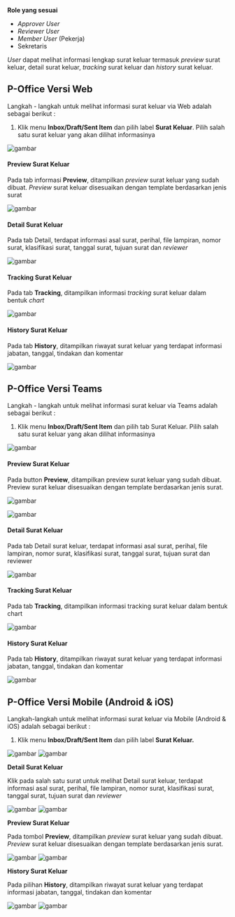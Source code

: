 **Role yang sesuai**

- *Approver User*
- *Reviewer User*
- *Member User* (Pekerja)
- Sekretaris

*User* dapat melihat informasi lengkap surat keluar termasuk *preview* surat keluar, detail surat keluar, *tracking* surat keluar dan *history* surat keluar.

## **P-Office Versi Web**

Langkah - langkah untuk melihat informasi surat keluar via Web adalah sebagai berikut :

1. Klik menu **Inbox/Draft/Sent Item** dan pilih label **Surat Keluar**. Pilih salah satu surat keluar yang akan dilihat informasinya

![gambar](SuratKeluar/SK_Web/02SK30.png)

#### Preview Surat Keluar

Pada tab informasi **Preview**, ditampilkan *preview* surat keluar yang sudah dibuat. *Preview* surat keluar disesuaikan dengan template berdasarkan jenis surat

![gambar](SuratKeluar/SK_Web/02SK31.png)

#### Detail Surat Keluar

Pada tab Detail, terdapat informasi asal surat, perihal, file lampiran, nomor surat, klasifikasi surat, tanggal surat, tujuan surat dan *reviewer*

![gambar](SuratKeluar/SK_Web/02SK32.png)

#### Tracking Surat Keluar

Pada tab **Tracking**, ditampilkan informasi *tracking* surat keluar dalam bentuk *chart*

![gambar](SuratKeluar/SK_Web/02SK33.png)

#### History Surat Keluar

Pada tab **History**, ditampilkan riwayat surat keluar yang terdapat informasi jabatan, tanggal, tindakan dan komentar

![gambar](SuratKeluar/SK_Web/02SK34.png)

## **P-Office Versi Teams**

Langkah - langkah untuk melihat informasi surat keluar via Teams adalah sebagai berikut :

1. Klik menu **Inbox/Draft/Sent Item** dan pilih tab Surat Keluar. Pilih salah satu surat keluar yang akan dilihat informasinya

![gambar](SuratKeluar/SK_Teams/SK31.png)

#### **Preview Surat Keluar**

Pada button **Preview**, ditampilkan preview surat keluar yang sudah dibuat. Preview surat keluar disesuaikan dengan template berdasarkan jenis surat.
  
![gambar](SuratKeluar/SK_Teams/SK32.png)
  
![gambar](SuratKeluar/SK_Teams/SK33.png)

#### **Detail Surat Keluar**

Pada tab Detail surat keluar, terdapat informasi asal surat, perihal, file lampiran, nomor surat, klasifikasi surat, tanggal surat, tujuan surat dan reviewer
  
![gambar](SuratKeluar/SK_Teams/SK34.png)
  
#### **Tracking Surat Keluar**

Pada tab **Tracking**, ditampilkan informasi tracking surat keluar dalam bentuk chart
  
![gambar](SuratKeluar/SK_Teams/SK35.png)

#### **History Surat Keluar**

Pada tab **History**, ditampilkan riwayat surat keluar yang terdapat informasi jabatan, tanggal, tindakan dan komentar
  
![gambar](SuratKeluar/SK_Teams/SK36.png)

## **P-Office Versi Mobile (Android & iOS)**

Langkah-langkah untuk melihat informasi surat keluar via Mobile (Android & iOS) adalah sebagai berikut :

1. 	Klik menu **Inbox/Draft/Sent Item** dan pilih  label **Surat Keluar.**
   
![gambar](SuratKeluar/SK_Android/InfoSK/02A01.png) ![gambar](SuratKeluar/SK_Android/InfoSK/02A02.png)

**Detail Surat Keluar**

Klik pada salah satu surat untuk melihat Detail surat keluar, terdapat informasi asal surat, perihal, file lampiran, nomor surat, klasifikasi surat, tanggal surat, tujuan surat dan _reviewer_

![gambar](SuratKeluar/SK_Android/InfoSK/02D01.png) ![gambar](SuratKeluar/SK_Android/InfoSK/02D02.png)

**Preview Surat Keluar**

Pada tombol **Preview**, ditampilkan _preview_ surat keluar yang sudah dibuat. _Preview_ surat keluar disesuaikan dengan template berdasarkan jenis surat.

![gambar](SuratKeluar/SK_Android/InfoSK/02P01.png) ![gambar](SuratKeluar/SK_Android/InfoSK/02P02.png)

**History Surat Keluar**

Pada pilihan **History**, ditampilkan riwayat surat keluar yang terdapat informasi jabatan, tanggal, tindakan dan komentar

![gambar](SuratKeluar/SK_Android/InfoSK/02H01.png) ![gambar](SuratKeluar/SK_Android/InfoSK/02H02.png)

